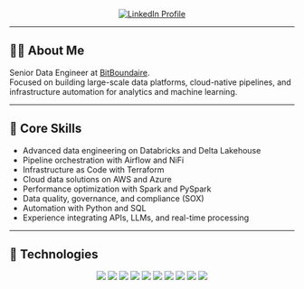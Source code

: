 <!-- Profile Button Section -->
<p align="center">
  <a href="https://www.linkedin.com/in/daniel-ashton-oda/" target="_blank">
    <img src="https://img.shields.io/badge/LinkedIn-Profile-blue?style=for-the-badge&logo=linkedin" alt="LinkedIn Profile">
  </a>
</p>

---

## 👨‍💻 About Me

Senior Data Engineer at [BitBoundaire](https://bitboundaire.com/en).  
Focused on building large-scale data platforms, cloud-native pipelines, and infrastructure automation for analytics and machine learning.

---

## 🧠 Core Skills

- Advanced data engineering on Databricks and Delta Lakehouse  
- Pipeline orchestration with Airflow and NiFi  
- Infrastructure as Code with Terraform  
- Cloud data solutions on AWS and Azure  
- Performance optimization with Spark and PySpark  
- Data quality, governance, and compliance (SOX)  
- Automation with Python and SQL  
- Experience integrating APIs, LLMs, and real-time processing

---

## 🧰 Technologies

<p align="center">
  <img src="https://img.shields.io/badge/Python-3776AB?style=for-the-badge&logo=python&logoColor=white" />
  <img src="https://img.shields.io/badge/SQL-025E8C?style=for-the-badge&logo=postgresql&logoColor=white" />
  <img src="https://img.shields.io/badge/Apache%20Spark-E25A1C?style=for-the-badge&logo=apachespark&logoColor=white" />
  <img src="https://img.shields.io/badge/Apache%20Airflow-017CEE?style=for-the-badge&logo=apacheairflow&logoColor=white" />
  <img src="https://img.shields.io/badge/Apache%20NiFi-003366?style=for-the-badge&logo=apache&logoColor=white" />
  <img src="https://img.shields.io/badge/Databricks-FF3621?style=for-the-badge&logo=databricks&logoColor=white" />
  <img src="https://img.shields.io/badge/Terraform-844FBA?style=for-the-badge&logo=terraform&logoColor=white" />
  <img src="https://img.shields.io/badge/dbt-FF694B?style=for-the-badge&logo=dbt&logoColor=white" />
  <img src="https://img.shields.io/badge/AWS-232F3E?style=for-the-badge&logo=amazonaws&logoColor=white" />
  <img src="https://img.shields.io/badge/Azure-0078D4?style=for-the-badge&logo=microsoftazure&logoColor=white" />
</p>
